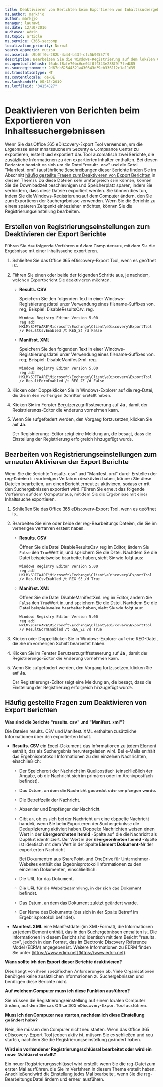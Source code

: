 ```yaml
---
title: Deaktivieren von Berichten beim Exportieren von Inhaltssuchergebnissen
ms.author: markjjo
author: markjjo
manager: laurawi
ms.date: 12/30/2016
audience: Admin
ms.topic: article
ms.service: O365-seccomp
localization_priority: Normal
search.appverid: MOE150
ms.assetid: c9b0ff0c-282b-4a44-b43f-cfc5b96557f9
description: Bearbeiten Sie die Windows-Registrierung auf dem lokalen Computer, um Berichte zu deaktivieren, wenn Sie die Ergebnisse einer Inhaltssuche aus dem Security & Compliance Center in Office 365 exportieren. Durch das Deaktivieren dieser Berichte kann die Downloadzeit beschleunigt und Speicherplatz gespart werden.
ms.openlocfilehash: f6abcf8afe70bc6ce04f0f9343e28879f7fed885
ms.sourcegitcommit: 9d67cb52544321a430343d39eb336112c1a11d35
ms.translationtype: MT
ms.contentlocale: de-DE
ms.lasthandoff: 05/17/2019
ms.locfileid: "34154827"
---
```

# <a name="disable-reports-when-you-export-content-search-results"></a>Deaktivieren von Berichten beim Exportieren von Inhaltssuchergebnissen

Wenn Sie das Office 365 eDiscovery-Export Tool verwenden, um die Ergebnisse einer Inhaltssuche im Security & Compliance Center zu exportieren, erstellt und exportiert das Tool automatisch zwei Berichte, die zusätzliche Informationen zu den exportierten Inhalten enthalten. Bei diesen Berichten handelt es sich um die Datei "results. csv" und die Datei "Manifest. xml" (ausführliche Beschreibungen dieser Berichte finden Sie im Abschnitt [häufig gestellte Fragen zum Deaktivieren von Export Berichten](#frequently-asked-questions-about-disabling-export-reports) in diesem Thema). Da diese Dateien sehr umfangreich sein können, können Sie die Downloadzeit beschleunigen und Speicherplatz sparen, indem Sie verhindern, dass diese Dateien exportiert werden. Sie können dies tun, indem Sie die Windows-Registrierung auf dem Computer ändern, den Sie zum Exportieren der Suchergebnisse verwenden. Wenn Sie die Berichte zu einem späteren Zeitpunkt einbeziehen möchten, können Sie die Registrierungseinstellung bearbeiten. 
  
## <a name="create-registry-settings-to-disable-the-export-reports"></a>Erstellen von Registrierungseinstellungen zum Deaktivieren der Export Berichte

Führen Sie das folgende Verfahren auf dem Computer aus, mit dem Sie die Ergebnisse mit einer Inhaltssuche exportieren.
  
1. Schließen Sie das Office 365 eDiscovery-Export Tool, wenn es geöffnet ist.
    
2. Führen Sie einen oder beide der folgenden Schritte aus, je nachdem, welchen Exportbericht Sie deaktivieren möchten.
    
    - **Results. CSV**
    
      Speichern Sie den folgenden Text in einer Windows-Registrierungsdatei unter Verwendung eines filename-Suffixes von. reg; Beispiel: DisableResultsCsv. reg.
    
      ```
      Windows Registry Editor Version 5.00
      reg add HKLM\SOFTWARE\Microsoft\Exchange\Client\eDiscovery\ExportTool /v ResultCsvEnabled /t REG_SZ /d False 
      ```

    - **Manifest. XML**
    
      Speichern Sie den folgenden Text in einer Windows-Registrierungsdatei unter Verwendung eines filename-Suffixes von. reg; Beispiel: DisableManifestXml. reg.
    
      ```
      Windows Registry Editor Version 5.00
      reg add HKLM\SOFTWARE\Microsoft\Exchange\Client\eDiscovery\ExportTool /v ResultEdrmEnabled /t REG_SZ /d False 
      ```

3. Klicken oder Doppelklicken Sie in Windows-Explorer auf die reg-Datei, die Sie in den vorherigen Schritten erstellt haben.
    
4. Klicken Sie im Fenster Benutzerzugriffssteuerung auf **Ja** , damit der Registrierungs-Editor die Änderung vornehmen kann. 
    
5. Wenn Sie aufgefordert werden, den Vorgang fortzusetzen, klicken Sie auf **Ja**.
    
    Der Registrierungs-Editor zeigt eine Meldung an, die besagt, dass die Einstellung der Registrierung erfolgreich hinzugefügt wurde.
  
## <a name="edit-registry-settings-to-re-enable-the-export-reports"></a>Bearbeiten von Registrierungseinstellungen zum erneuten Aktivieren der Export Berichte

Wenn Sie die Berichte "results. csv" und "Manifest. xml" durch Erstellen der reg-Dateien im vorherigen Verfahren deaktiviert haben, können Sie diese Dateien bearbeiten, um einen Bericht erneut zu aktivieren, sodass er mit den Suchergebnissen exportiert wird. Führen Sie erneut das folgende Verfahren auf dem Computer aus, mit dem Sie die Ergebnisse mit einer Inhaltssuche exportieren.
  
1. Schließen Sie das Office 365 eDiscovery-Export Tool, wenn es geöffnet ist.
    
2. Bearbeiten Sie eine oder beide der reg-Bearbeitungs Dateien, die Sie im vorherigen Verfahren erstellt haben.
    
    - **Results. CSV**
    
        Öffnen Sie die Datei DisableResultsCsv. reg im Editor, ändern Sie `False` den `True`Wert in, und speichern Sie die Datei. Nachdem Sie die Datei beispielsweise bearbeitet haben, sieht Sie wie folgt aus:
    
        ```
        Windows Registry Editor Version 5.00
      reg add HKLM\SOFTWARE\Microsoft\Exchange\Client\eDiscovery\ExportTool /v ResultCsvEnabled /t REG_SZ /d True
        ```

    - **Manifest. XML**
    
        Öffnen Sie die Datei DisableManifestXml. reg im Editor, ändern Sie `False` den `True`Wert in, und speichern Sie die Datei. Nachdem Sie die Datei beispielsweise bearbeitet haben, sieht Sie wie folgt aus:
    
      ```
      Windows Registry Editor Version 5.00
      reg add HKLM\SOFTWARE\Microsoft\Exchange\Client\eDiscovery\ExportTool /v ResultEdrmEnabled /t REG_SZ /d True
      ```

3. Klicken oder Doppelklicken Sie in Windows-Explorer auf eine REG-Datei, die Sie im vorherigen Schritt bearbeitet haben.
    
4. Klicken Sie im Fenster Benutzerzugriffssteuerung auf **Ja** , damit der Registrierungs-Editor die Änderung vornehmen kann. 
    
5. Wenn Sie aufgefordert werden, den Vorgang fortzusetzen, klicken Sie auf **Ja**.
    
    Der Registrierungs-Editor zeigt eine Meldung an, die besagt, dass die Einstellung der Registrierung erfolgreich hinzugefügt wurde.
  
## <a name="frequently-asked-questions-about-disabling-export-reports"></a>Häufig gestellte Fragen zum Deaktivieren von Export Berichten
<a name="faqs"> </a>

 **Was sind die Berichte "results. csv" und "Manifest. xml"?**
  
Die Dateien results. CSV und Manifest. XML enthalten zusätzliche Informationen über den exportierten Inhalt.
  
- **Results. CSV** ein Excel-Dokument, das Informationen zu jedem Element enthält, das als Suchergebnis heruntergeladen wird. Bei e-Mails enthält das Ergebnisprotokoll Informationen zu den einzelnen Nachrichten, einschließlich: 
    
  - Der Speicherort der Nachricht im Quellpostfach (einschließlich der Angabe, ob die Nachricht sich im primären oder im Archivpostfach befindet).
    
  - Das Datum, an dem die Nachricht gesendet oder empfangen wurde.
    
  - Die Betreffzeile der Nachricht.
    
  - Absender und Empfänger der Nachricht.
    
  - Gibt an, ob es sich bei der Nachricht um eine doppelte Nachricht handelt, wenn Sie beim Exportieren der Suchergebnisse die Deduplizierung aktiviert haben. Doppelte Nachrichten weisen einen Wert in der **übergeordneten Itemid** -Spalte auf, die die Nachricht als Duplikat identifiziert. Der Wert in der **übergeordneten Itemid** -Spalte ist identisch mit dem Wert in der Spalte **Element Dokument-Nr** der exportierten Nachricht. 
    
    Bei Dokumenten aus SharePoint-und OneDrive für Unternehmen-Websites enthält das Ergebnisprotokoll Informationen zu den einzelnen Dokumenten, einschließlich:
    
  - Die URL für das Dokument.
    
  - Die URL für die Websitesammlung, in der sich das Dokument befindet.
    
  - Das Datum, an dem das Dokument zuletzt geändert wurde.
    
  - Der Name des Dokuments (der sich in der Spalte Betreff im Ergebnisprotokoll befindet).
    
- **Manifest. XML** eine Manifestdatei (im XML-Format), die Informationen zu jedem Element enthält, das in den Suchergebnissen enthalten ist. Die Informationen in diesem Bericht sind identisch mit dem Bericht "results. csv", jedoch in dem Format, das im Electronic Discovery Reference Model (EDRM) angegeben ist. Weitere Informationen zu EDRM finden Sie unter [https://www.edrm.net](https://www.edrm.net).
    
 **Wann sollte ich den Export dieser Berichte deaktivieren?**
  
Dies hängt von ihren spezifischen Anforderungen ab. Viele Organisationen benötigen keine zusätzlichen Informationen zu Suchergebnissen und benötigen diese Berichte nicht.
  
 **Auf welchem Computer muss ich diese Funktion ausführen?**
  
 Sie müssen die Registrierungseinstellung auf einem lokalen Computer ändern, auf dem Sie das Office 365 eDiscovery-Export Tool ausführen. 
  
 **Muss ich den Computer neu starten, nachdem ich diese Einstellung geändert habe?**
  
Nein, Sie müssen den Computer nicht neu starten. Wenn das Office 365 eDiscovery-Export Tool jedoch aktiv ist, müssen Sie es schließen und neu starten, nachdem Sie die Registrierungseinstellung geändert haben.
  
 **Wird ein vorhandener Registrierungsschlüssel bearbeitet oder wird ein neuer Schlüssel erstellt?**
  
Ein neuer Registrierungsschlüssel wird erstellt, wenn Sie die reg-Datei zum ersten Mal ausführen, die Sie im Verfahren in diesem Thema erstellt haben. Anschließend wird die Einstellung jedes Mal bearbeitet, wenn Sie die reg-Bearbeitungs Datei ändern und erneut ausführen.
